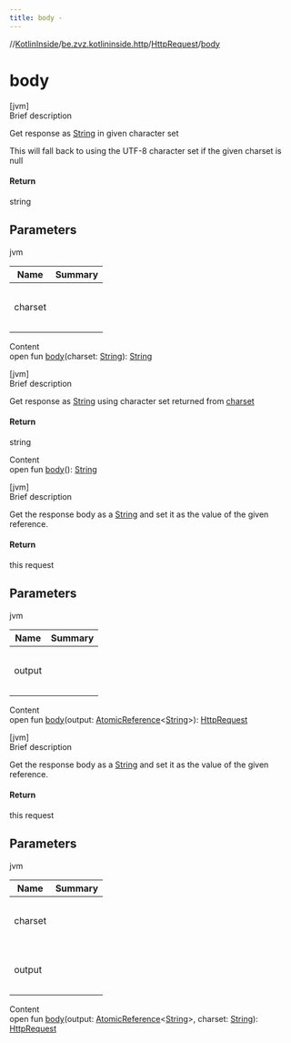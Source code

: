```yaml
---
title: body -
---
```

//[KotlinInside](../../index.md)/[be.zvz.kotlininside.http](../index.md)/[HttpRequest](index.md)/[body](body.md)



# body  
[jvm]  
Brief description  




Get response as [String](https://docs.oracle.com/javase/7/docs/api/java/lang/String.html) in given character set 



 This will fall back to using the UTF-8 character set if the given charset is null





#### Return  


string



## Parameters  
  
jvm  
  
|  Name|  Summary| 
|---|---|
| charset| <br><br><br><br>
  
  
Content  
open fun [body](body.md)(charset: [String](https://docs.oracle.com/javase/7/docs/api/java/lang/String.html)): [String](https://docs.oracle.com/javase/7/docs/api/java/lang/String.html)  


[jvm]  
Brief description  


Get response as [String](https://docs.oracle.com/javase/7/docs/api/java/lang/String.html) using character set returned from [charset](charset.md)



#### Return  


string

  
Content  
open fun [body](body.md)(): [String](https://docs.oracle.com/javase/7/docs/api/java/lang/String.html)  


[jvm]  
Brief description  


Get the response body as a [String](https://docs.oracle.com/javase/7/docs/api/java/lang/String.html) and set it as the value of the given reference.



#### Return  


this request



## Parameters  
  
jvm  
  
|  Name|  Summary| 
|---|---|
| output| <br><br><br><br>
  
  
Content  
open fun [body](body.md)(output: [AtomicReference](https://docs.oracle.com/javase/7/docs/api/java/util/concurrent/atomic/AtomicReference.html)<[String](https://docs.oracle.com/javase/7/docs/api/java/lang/String.html)>): [HttpRequest](index.md)  


[jvm]  
Brief description  


Get the response body as a [String](https://docs.oracle.com/javase/7/docs/api/java/lang/String.html) and set it as the value of the given reference.



#### Return  


this request



## Parameters  
  
jvm  
  
|  Name|  Summary| 
|---|---|
| charset| <br><br><br><br>
| output| <br><br><br><br>
  
  
Content  
open fun [body](body.md)(output: [AtomicReference](https://docs.oracle.com/javase/7/docs/api/java/util/concurrent/atomic/AtomicReference.html)<[String](https://docs.oracle.com/javase/7/docs/api/java/lang/String.html)>, charset: [String](https://docs.oracle.com/javase/7/docs/api/java/lang/String.html)): [HttpRequest](index.md)  



